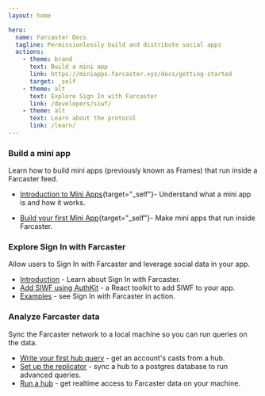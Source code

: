 ```yaml
---
layout: home

hero:
  name: Farcaster Docs
  tagline: Permissionlessly build and distribute social apps
  actions:
    - theme: brand
      text: Build a mini app
      link: https://miniapps.farcaster.xyz/docs/getting-started
      target: _self
    - theme: alt
      text: Explore Sign In with Farcaster
      link: /developers/siwf/
    - theme: alt
      text: Learn about the protocol
      link: /learn/
---
```


### Build a mini app

Learn how to build mini apps (previously known as Frames) that run inside a Farcaster feed.

<!-- prettier-ignore -->
- [Introduction to Mini Apps](https://miniapps.farcaster.xyz/){target="_self"}- Understand what a mini app is and how it works.
<!-- prettier-ignore -->
- [Build your first Mini App](https://miniapps.farcaster.xyz/docs/getting-started){target="_self"}- Make mini apps that run inside Farcaster.

### Explore Sign In with Farcaster

Allow users to Sign In with Farcaster and leverage social data in your app.

- [Introduction](/developers/siwf/) - Learn about Sign In with Farcaster.
- [Add SIWF using AuthKit](/auth-kit/installation) - a React toolkit to add SIWF to your app.
- [Examples](/auth-kit/examples) - see Sign In with Farcaster in action.

### Analyze Farcaster data

Sync the Farcaster network to a local machine so you can run queries on the data.

- [Write your first hub query](/developers/guides/querying/fetch-casts.md) - get an account's casts from a hub.
- [Set up the replicator](/developers/guides/apps/replicate.md) - sync a hub to a postgres database to run advanced queries.
- [Run a hub](/hubble/install.md) - get realtime access to Farcaster data on your machine.
